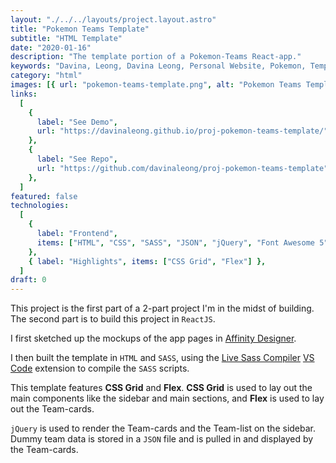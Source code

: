 ```yaml
---
layout: "./../../layouts/project.layout.astro"
title: "Pokemon Teams Template"
subtitle: "HTML Template"
date: "2020-01-16"
description: "The template portion of a Pokemon-Teams React-app."
keywords: "Davina, Leong, Davina Leong, Personal Website, Pokemon, Template, Pokemon Teams Template, HTML, CSS, SASS, jQuery, JSON, Font Awesome 5, CSS Grid, Flex"
category: "html"
images: [{ url: "pokemon-teams-template.png", alt: "Pokemon Teams Template" }]
links:
  [
    {
      label: "See Demo",
      url: "https://davinaleong.github.io/proj-pokemon-teams-template/",
    },
    {
      label: "See Repo",
      url: "https://github.com/davinaleong/proj-pokemon-teams-template",
    },
  ]
featured: false
technologies:
  [
    {
      label: "Frontend",
      items: ["HTML", "CSS", "SASS", "JSON", "jQuery", "Font Awesome 5"],
    },
    { label: "Highlights", items: ["CSS Grid", "Flex"] },
  ]
draft: 0
---
```


This project is the first part of a 2-part project I'm in the midst of building. The second part is to build this project in `ReactJS`.

I first sketched up the mockups of the app pages in [Affinity Designer](https://affinity.serif.com/en-gb/designer/).

I then built the template in `HTML` and `SASS`, using the [Live Sass Compiler](https://marketplace.visualstudio.com/items?itemlabel=ritwickdey.live-sass) [VS Code](https://code.visualstudio.com/) extension to compile the `SASS` scripts.

This template features **CSS Grid** and **Flex**. **CSS Grid** is used to lay out the main components like the sidebar and main sections, and **Flex** is used to lay out the Team-cards.

`jQuery` is used to render the Team-cards and the Team-list on the sidebar. Dummy team data is stored in a `JSON` file and is pulled in and displayed by the Team-cards.
